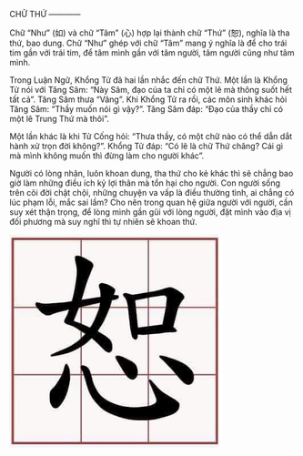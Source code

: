 CHỮ THỨ
————

Chữ “Như” (如) và chữ “Tâm” (心) hợp lại thành chữ “Thứ” (恕), nghĩa là tha thứ, bao dung. Chữ “Như” ghép với chữ “Tâm” mang ý nghĩa là để cho trái tim gần với trái tim, để tâm mình gần với tâm người, tâm người cũng như tâm mình.

Trong Luận Ngữ, Khổng Tử đã hai lần nhắc đến chữ Thứ.
Một lần là Khổng Tử nói với Tăng Sâm: “Này Sâm, đạo của ta chỉ có một lẽ mà thông suốt hết tất cả”. Tăng Sâm thưa “Vâng”. Khi Khổng Tử ra rồi, các môn sinh khác hỏi Tăng Sâm: “Thầy muốn nói gì vậy?”. Tăng Sâm đáp: “Đạo của thầy chỉ có một lẽ Trung Thứ mà thôi”.

Một lần khác là khi Tử Cống hỏi: “Thưa thầy, có một chữ nào có thể dẫn dắt hành xử trọn đời không?”. Khổng Tử đáp: “Có lẽ là chữ Thứ chăng? Cái gì mà mình không muốn thì đừng làm cho người khác”.

Người có lòng nhân, luôn khoan dung, tha thứ cho kẻ khác thì sẽ chẳng bao giờ làm những điều ích kỷ lợi thân mà tổn hại cho người. Con người sống trên cõi đời chật chội, những chuyện va vấp là điều thường tình, ai chẳng có lúc phạm lỗi, mắc sai lầm? Cho nên trong quan hệ giữa người với người, cần suy xét thận trọng, để lòng mình gần gũi với lòng người, đặt mình vào địa vị đối phương mà suy nghĩ thì tự nhiên sẽ khoan thứ.

![img.png](images/恕.png)